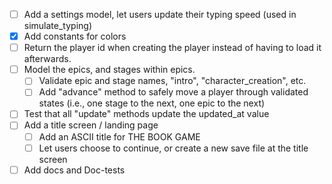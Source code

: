 - [ ] Add a settings model, let users update their typing speed (used in simulate_typing)
- [x] Add constants for colors
- [ ] Return the player id when creating the player instead of having to load it afterwards.
- [ ] Model the epics, and stages within epics.
  - [ ] Validate epic and stage names, "intro", "character_creation", etc.
  - [ ] Add "advance" method to safely move a player through validated states (i.e., one stage to the next, one epic to the next)
- [ ] Test that all "update" methods update the updated_at value
- [ ] Add a title screen / landing page
  - [ ] Add an ASCII title for THE BOOK GAME
  - [ ] Let users choose to continue, or create a new save file at the title screen
- [ ] Add docs and Doc-tests
